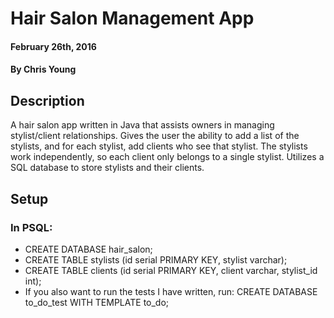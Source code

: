 # Hair Salon Management App

#### February 26th, 2016

#### By Chris Young

## Description

A hair salon app written in Java that assists owners in managing stylist/client relationships. Gives the user the ability to add a list of the stylists, and for each stylist, add clients who see that stylist. The stylists work independently, so each client only belongs to a single stylist. Utilizes a SQL database to store stylists and their clients.

## Setup

### In PSQL:
* CREATE DATABASE hair_salon;
* CREATE TABLE stylists (id serial PRIMARY KEY, stylist varchar);
* CREATE TABLE clients (id serial PRIMARY KEY, client varchar, stylist_id int);
* If you also want to run the tests I have written, run: CREATE DATABASE to_do_test WITH TEMPLATE to_do;
